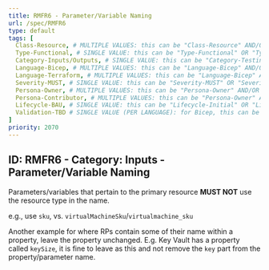 ```yaml
---
title: RMFR6 - Parameter/Variable Naming
url: /spec/RMFR6
type: default
tags: [
  Class-Resource, # MULTIPLE VALUES: this can be "Class-Resource" AND/OR "Class-Pattern" AND/OR "Class-Utility"
  Type-Functional, # SINGLE VALUE: this can be "Type-Functional" OR "Type-NonFunctional"
  Category-Inputs/Outputs, # SINGLE VALUE: this can be "Category-Testing" OR "Category-Telemetry" OR "Category-Contribution/Support" OR "Category-Documentation" OR "Category-CodeStyle" OR "Category-Naming/Composition" OR "Category-Inputs/Outputs" OR "Category-Release/Publishing"
  Language-Bicep, # MULTIPLE VALUES: this can be "Language-Bicep" AND/OR "Language-Terraform"
  Language-Terraform, # MULTIPLE VALUES: this can be "Language-Bicep" AND/OR "Language-Terraform"
  Severity-MUST, # SINGLE VALUE: this can be "Severity-MUST" OR "Severity-SHOULD" OR "Severity-MAY"
  Persona-Owner, # MULTIPLE VALUES: this can be "Persona-Owner" AND/OR "Persona-Contributor"
  Persona-Contributor, # MULTIPLE VALUES: this can be "Persona-Owner" AND/OR "Persona-Contributor"
  Lifecycle-BAU, # SINGLE VALUE: this can be "Lifecycle-Initial" OR "Lifecycle-BAU" OR "Lifecycle-EOL"
  Validation-TBD # SINGLE VALUE (PER LANGUAGE): for Bicep, this can be "Validation-BCP/Manual" OR "Validation-BCP/CI/Informational" OR "Validation-BCP/CI/Enforced" and for Terraform, this can be "Validation-TF/Manual" OR "Validation-TF/CI/Informational" OR "Validation-TF/CI/Enforced"
]
priority: 2070
---
```


## ID: RMFR6 - Category: Inputs - Parameter/Variable Naming

Parameters/variables that pertain to the primary resource **MUST NOT** use the resource type in the name.

e.g., use `sku`, vs. `virtualMachineSku`/`virtualmachine_sku`

Another example for where RPs contain some of their name within a property, leave the property unchanged. E.g. Key Vault has a property called `keySize`, it is fine to leave as this and not remove the `key` part from the property/parameter name.
